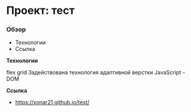 # Проект: тест

### Обзор

* Технологии
* Ссылка

**Технологии**

flex
grid
Задействована технология адаптивной верстки
JavaScript - DOM

**Ссылка**

* https://xonar21.github.io/test/
